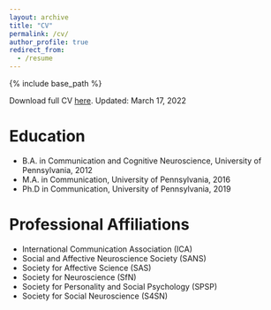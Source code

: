 ```yaml
---
layout: archive
title: "CV"
permalink: /cv/
author_profile: true
redirect_from:
  - /resume
---
```


{% include base_path %}

Download full CV <a href="http://elisabaek.github.io/files/CV_ElisaBaek.pdf" target="_blank">here</a>. Updated: March 17, 2022

Education
======
* B.A. in Communication and Cognitive Neuroscience, University of Pennsylvania, 2012
* M.A. in Communication, University of Pennsylvania, 2016
* Ph.D in Communication, University of Pennsylvania, 2019

Professional Affiliations
======
* International Communication Association (ICA)
* Social and Affective Neuroscience Society (SANS)
* Society for Affective Science (SAS)
* Society for Neuroscience (SfN)
* Society for Personality and Social Psychology (SPSP)
* Society for Social Neuroscience (S4SN)
